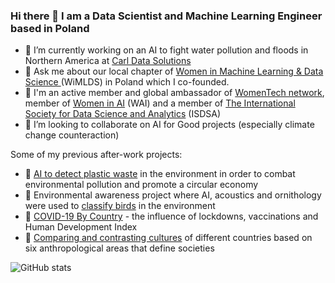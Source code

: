 ### Hi there 👋 I am a Data Scientist and Machine Learning Engineer based in Poland

- 🔭 I’m currently working on an AI to fight water pollution and floods in Northern America at [Carl Data Solutions](https://www.carlsolutions.com/) 
- 💬 Ask me about our local chapter of [Women in Machine Learning & Data Science ](https://www.linkedin.com/company/women-in-machine-learning-data-science-poland/)
 (WiMLDS) in Poland which I co-founded.
- 👯 I'm an active member and global ambassador of [WomenTech network](https://www.womentech.net/), member of [Women in AI](https://www.womeninai.co/) (WAI) and a member of [The International Society for Data Science and Analytics](https://isdsa.org/) (ISDSA)
- 👯 I’m looking to collaborate on AI for Good projects (especially climate change counteraction)

Some of my previous after-work projects:
- 🔭 [AI to detect plastic waste](https://towardsdatascience.com/ai-to-combat-environmental-pollution-6d58b0bf6a1) in the environment in order to combat environmental pollution and promote a circular economy 
- 🔭 Environmental awareness project where AI, acoustics and ornithology were used to [classify birds](https://towardsdatascience.com/sound-based-bird-classification-965d0ecacb2b) in the environment
- 🔭 [COVID-19 By Country](https://github.com/m-kortas/AI-playground/blob/main/machine%20learning/CovidImpactByCountry.ipynb) - the influence of lockdowns, vaccinations and Human Development Index
- 🔭 [Comparing and contrasting cultures](https://github.com/m-kortas/AI-playground/blob/main/machine%20learning/Hofstede_dim_clustering.ipynb) of different countries based on six anthropological areas that define societies

![GitHub stats](https://github-readme-stats.vercel.app/api?username=m-kortas&hide=contribs,prs,issues&count_private=true&theme=vue-dark)      
